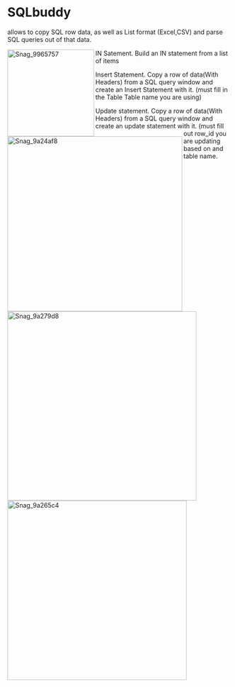 # SQLbuddy
allows to copy SQL row data, as well as List format (Excel,CSV) and parse SQL queries out of that data.

<img width="196" align="left" alt="Snag_9965757" src="https://github.com/NIckKilian/SQLbuddy/assets/78666274/c00d6a87-b99b-4eb7-8800-ee7ea36fac1d">




IN Satement. Build an IN statement from a list of items
<img width="395" align="left" alt="Snag_9a24af8" src="https://github.com/NIckKilian/SQLbuddy/assets/78666274/64598eee-907e-4e9a-9517-f16628bdff02">




Insert Statement. Copy a row of data(With Headers) from a SQL query window and create an Insert Statement with it.
(must fill in the Table Table name you are using)
<img width="427" align="left" alt="Snag_9a279d8" src="https://github.com/NIckKilian/SQLbuddy/assets/78666274/f7cea1ac-d9c8-4b4e-a025-39dcf507498c">



Update statement. Copy a row of data(With Headers) from a SQL query window and create an update statement with it.
(must fill out row_id you are updating based on and table name.
<img width="405" align="left" alt="Snag_9a265c4" src="https://github.com/NIckKilian/SQLbuddy/assets/78666274/c82bedfe-acfb-4382-b25f-1d5498274068">
